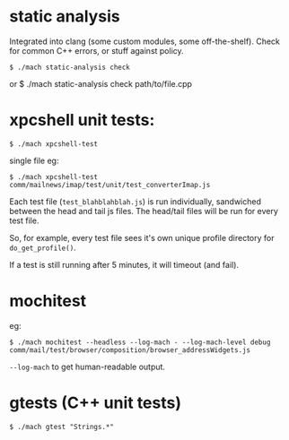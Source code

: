 # static analysis

Integrated into clang (some custom modules, some off-the-shelf).
Check for common C++ errors, or stuff against policy.

    $ ./mach static-analysis check
or
    $ ./mach static-analysis check path/to/file.cpp


# xpcshell unit tests:

    $ ./mach xpcshell-test

single file eg:

    $ ./mach xpcshell-test comm/mailnews/imap/test/unit/test_converterImap.js


Each test file (`test_blahblahblah.js`) is run individually, sandwiched
between the head and tail js files.
The head/tail files will be run for every test file.

So, for example, every test file sees it's own unique profile directory
for `do_get_profile()`.

If a test is still running after 5 minutes, it will timeout (and fail).

# mochitest

eg:

    $ ./mach mochitest --headless --log-mach - --log-mach-level debug comm/mail/test/browser/composition/browser_addressWidgets.js

`--log-mach` to get human-readable output.

# gtests (C++ unit tests)

    $ ./mach gtest "Strings.*"


